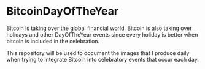 # BitcoinDayOfTheYear
Bitcoin is taking over the global financial world.  Bitcoin is also taking over holidays and other DayOfTheYear events since every holiday is better when bitcoin is included in the celebration.

This repository will be used to document the images that I produce daily when trying to integrate Bitcoin into celebratory events that occur each day.

